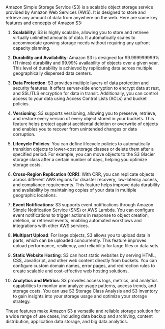 Amazon Simple Storage Service (S3) is a scalable object storage service provided by Amazon Web Services (AWS). It is designed to store and retrieve any amount of data from anywhere on the web. Here are some key features and concepts of Amazon S3:

1. **Scalability**: S3 is highly scalable, allowing you to store and retrieve virtually unlimited amounts of data. It automatically scales to accommodate growing storage needs without requiring any upfront capacity planning.

2. **Durability and Availability**: Amazon S3 is designed for 99.999999999% (11 nines) durability and 99.99% availability of objects over a given year. This level of durability is achieved by replicating data across multiple geographically dispersed data centers.

3. **Data Protection**: S3 provides multiple layers of data protection and security features. It offers server-side encryption to encrypt data at rest, and SSL/TLS encryption for data in transit. Additionally, you can control access to your data using Access Control Lists (ACLs) and bucket policies.

4. **Versioning**: S3 supports versioning, allowing you to preserve, retrieve, and restore every version of every object stored in your buckets. This feature helps protect against accidental deletion or overwrite of objects and enables you to recover from unintended changes or data corruption.

5. **Lifecycle Policies**: You can define lifecycle policies to automatically transition objects to lower-cost storage classes or delete them after a specified period. For example, you can move objects to the S3 Glacier storage class after a certain number of days, helping you optimize storage costs.

6. **Cross-Region Replication (CRR)**: With CRR, you can replicate objects across different AWS regions for disaster recovery, low-latency access, and compliance requirements. This feature helps improve data durability and availability by maintaining copies of your data in multiple geographic locations.

7. **Event Notifications**: S3 supports event notifications through Amazon Simple Notification Service (SNS) or AWS Lambda. You can configure event notifications to trigger actions in response to object creation, deletion, or retrieval events, enabling automated workflows and integrations with other AWS services.

8. **Multipart Upload**: For large objects, S3 allows you to upload data in parts, which can be uploaded concurrently. This feature improves upload performance, resiliency, and reliability for large files or data sets.

9. **Static Website Hosting**: S3 can host static websites by serving HTML, CSS, JavaScript, and other web content directly from buckets. You can configure custom domain names, error pages, and redirection rules to create scalable and cost-effective web hosting solutions.

10. **Analytics and Metrics**: S3 provides access logs, metrics, and analytics capabilities to monitor and analyze usage patterns, access trends, and storage costs. You can use S3 Storage Class Analysis and S3 Inventory to gain insights into your storage usage and optimize your storage strategy.

These features make Amazon S3 a versatile and reliable storage solution for a wide range of use cases, including data backup and archiving, content distribution, application data storage, and big data analytics.
